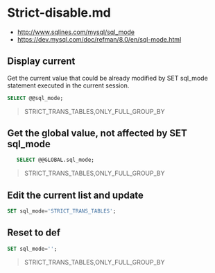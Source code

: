 # Strict-disable.md

* http://www.sqlines.com/mysql/sql_mode
* https://dev.mysql.com/doc/refman/8.0/en/sql-mode.html

## Display current

Get the current value that could be already modified by SET sql_mode statement
executed in the current session.

```sql
SELECT @@sql_mode;
```
> STRICT_TRANS_TABLES,ONLY_FULL_GROUP_BY
 
## Get the global value, not affected by SET sql_mode
```sql
   SELECT @@GLOBAL.sql_mode;
```
> STRICT_TRANS_TABLES,ONLY_FULL_GROUP_BY

## Edit the current list and update

```sql
SET sql_mode='STRICT_TRANS_TABLES';
```

## Reset to def

```sql
SET sql_mode='';
```
> STRICT_TRANS_TABLES,ONLY_FULL_GROUP_BY
